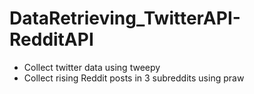 # DataRetrieving_TwitterAPI-RedditAPI

- Collect twitter data using tweepy
- Collect rising Reddit posts in 3 subreddits using praw
